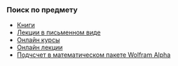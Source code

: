 ### Поиск по предмету
+ [Книги](https://github.com/ifanzilka/Mathematics_KPFU/blob/master/links/books_mathematical_analysis/readme.md)
+ [Лекции в письменном виде](https://github.com/ifanzilka/Mathematics_KPFU/blob/master/links/mathematical-analysis/written-lection.md)
+ [Онлайн курсы]()
+ [Онлайн лекции]()
+ [Подчсчет в математическом пакете Wolfram Alpha]()


